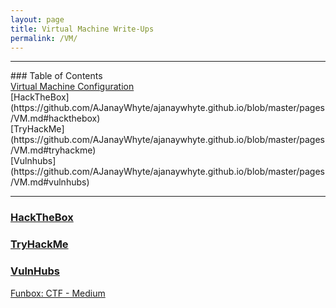 ```yaml
---
layout: page
title: Virtual Machine Write-Ups
permalink: /VM/
---
```


<hr>
### Table of Contents<br>
<a href="{{ site.baseurl }}/setup">Virtual Machine Configuration</a><br>
[HackTheBox](https://github.com/AJanayWhyte/ajanaywhyte.github.io/blob/master/pages/VM.md#hackthebox)<br>
[TryHackMe](https://github.com/AJanayWhyte/ajanaywhyte.github.io/blob/master/pages/VM.md#tryhackme)<br>
[Vulnhubs](https://github.com/AJanayWhyte/ajanaywhyte.github.io/blob/master/pages/VM.md#vulnhubs)<br>
<hr>

### [HackTheBox](link)

### [TryHackMe](link)

### [VulnHubs](link)

 <a href="{{ site.baseurl }}/funbox4">Funbox: CTF - Medium</a><br>

